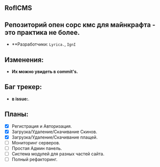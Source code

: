 **RoflCMS**
--------
Репозиторий опен сорс кмс для майнкрафта - это практика не более.
--------

  - **Разработчики: `Lyrica.`, `IgnI`

Изменения:
--------
  - **Их можно увидеть в commit's.**

Баг трекер:
--------
  - **в issue:**.

## Планы:
- [x] Регистрация и Авторизация.
- [x] Загрузка/Удаление/Скачивание Скинов.
- [x] Загрузка/Удаление/Скачивание плащей.
- [ ] Мониторинг серверов.
- [ ] Простая Админ панель.
- [ ] Система модулей для разных частей сайта.
- [ ] Полный рефакторинг.
